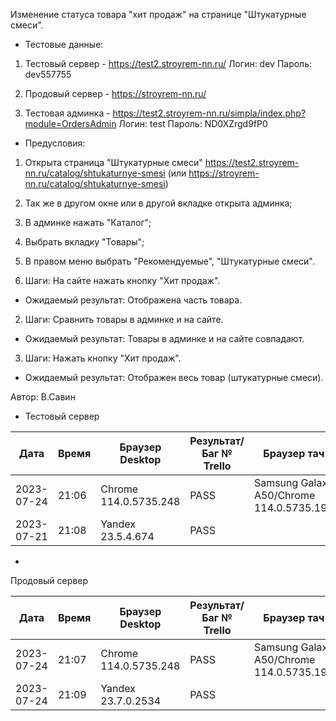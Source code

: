 Изменение статуса товара "хит продаж" на странице "Штукатурные смеси".

* Тестовые данные: 
1. Тестовый сервер - https://test2.stroyrem-nn.ru/
Логин: dev
Пароль: dev557755

2. Продовый сервер - https://stroyrem-nn.ru/

3. Тестовая админка - https://test2.stroyrem-nn.ru/simpla/index.php?module=OrdersAdmin
Логин: test
Пароль: ND0XZrgd9fP0

* Предусловия:
1. Открыта страница "Штукатурные смеси" https://test2.stroyrem-nn.ru/catalog/shtukaturnye-smesi (или https://stroyrem-nn.ru/catalog/shtukaturnye-smesi)

2. Так же в другом окне или в другой вкладке открыта админка;
3. В админке нажать "Каталог";
4. Выбрать вкладку "Товары";
5. В правом меню выбрать "Рекомендуемые", "Штукатурные смеси".

1. Шаги:
На сайте нажать кнопку "Хит продаж".

* Ожидаемый результат:
Отображена часть товара.

2. Шаги:
Сравнить товары в админке и на сайте.

* Ожидаемый результат:
Товары в админке и на сайте совпадают.

3. Шаги:
Нажать кнопку "Хит продаж".

* Ожидаемый результат:
Отображен весь товар (штукатурные смеси).

Автор: В.Савин


* Тестовый сервер 

| Дата | Время | Браузер Desktop| Результат/Баг № Trello| Браузер тач| Результат/Баг № Trello| Дата релиза |Имя |
| --- | --- | --- | --- | --- | --- | --- | --- | 
|2023-07-24 | 21:06 | Chrome 114.0.5735.248 | PASS | Samsung Galaxy A50/Chrome 114.0.5735.196 | PASS | 04.07.23 | Наталья К. | 
|2023-07-21 | 21:08 | Yandex 23.5.4.674 | PASS |  |  | 04.07.23 | Наталья К. |

* 
Продовый сервер

| Дата | Время | Браузер Desktop| Результат/Баг № Trello| Браузер тач| Результат/Баг № Trello| Дата релиза |Имя |
| --- | --- | --- | --- | --- | --- | --- | --- | 
| 2023-07-24 | 21:07 | Chrome 114.0.5735.248 | PASS | Samsung Galaxy A50/Chrome 114.0.5735.196 | PASS | 04.07.23 | Наталья К. | 
| 2023-07-24 | 21:09 | Yandex 23.7.0.2534 | PASS |  |  | 04.07.23 | Наталья К. |